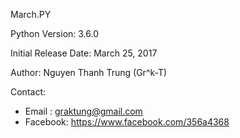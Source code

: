 March.PY

Python Version: 3.6.0

Initial Release Date: March 25, 2017

Author: Nguyen Thanh Trung (Gr^k-T)

Contact:
+ Email   : graktung@gmail.com
+ Facebook: https://www.facebook.com/356a4368
